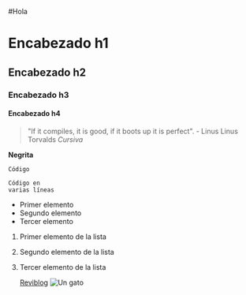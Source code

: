 #Hola

# Encabezado h1 
## Encabezado h2
### Encabezado h3
#### Encabezado h4

> "If it compiles, it is good, if it boots up it is perfect". - Linus Linus Torvalds
*Cursiva* 

**Negrita**

 `Código`

  ``` [language]
 Código en 
 varias líneas
 ```

* Primer elemento
* Segundo elemento
* Tercer elemento

1. Primer elemento de la lista
2. Segundo elemento de la lista
3. Tercer elemento de la lista

   [Reviblog](www.reviblog.net)
   ![Un gato](http://reviblog.net/wp-content/uploads/2018/06/IMG_20180608_104752.jpg)



